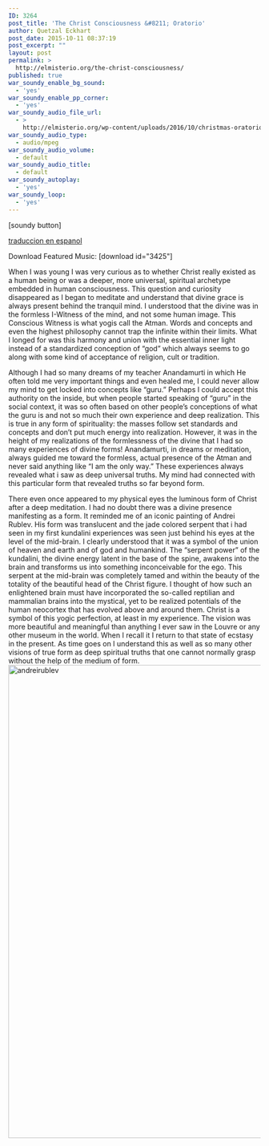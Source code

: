 ```yaml
---
ID: 3264
post_title: 'The Christ Consciousness &#8211; Oratorio'
author: Quetzal Eckhart
post_date: 2015-10-11 08:37:19
post_excerpt: ""
layout: post
permalink: >
  http://elmisterio.org/the-christ-consciousness/
published: true
war_soundy_enable_bg_sound:
  - 'yes'
war_soundy_enable_pp_corner:
  - 'yes'
war_soundy_audio_file_url:
  - >
    http://elmisterio.org/wp-content/uploads/2016/10/christmas-oratorio-1.mp3
war_soundy_audio_type:
  - audio/mpeg
war_soundy_audio_volume:
  - default
war_soundy_audio_title:
  - default
war_soundy_autoplay:
  - 'yes'
war_soundy_loop:
  - 'yes'
---
```

[soundy button]

<a href="http://elmisterio.org/la-consciencia-cristica/">traduccion en espanol</a>

Download Featured Music: [download id="3425"]

When I was young I was very curious as to whether Christ really existed as a human being or was a deeper, more universal, spiritual archetype embedded in human consciousness.  This question and curiosity disappeared as I began to meditate and understand that divine grace is always present behind the tranquil mind. I understood that the divine was in the formless I-Witness of the mind, and not some human image. This Conscious Witness is what yogis call the Atman. Words and concepts and even the highest philosophy cannot trap the infinite within their limits. What I longed for was this harmony and union with the essential inner light instead of a standardized conception of “god” which always seems to go along with some kind of acceptance of religion, cult or tradition. 

Although I had so many dreams of my teacher Anandamurti in which He often told me very important things and even healed me, I could never allow my mind to get locked into concepts like “guru.” Perhaps I could accept this authority on the inside, but when people started speaking of “guru” in the social context, it was so often based on other people’s conceptions of what the guru is and not so much their own experience and deep realization. This is true in any form of spirituality: the masses follow set standards and concepts and don’t put much energy into realization. However, it was in the height of my realizations of the formlessness of the divine that I had so many experiences of divine forms! Anandamurti, in dreams or meditation, always guided me toward the formless, actual presence of the Atman and never said anything like “I am the only way.” These experiences always revealed what i saw as deep universal truths. My mind had connected with this particular form that revealed truths so far beyond form. 

There even once appeared to my physical eyes the luminous form of Christ after a deep meditation. I had no doubt there was a divine presence manifesting as a form. It reminded me of an iconic painting of Andrei Rublev.  His form was translucent and the jade colored serpent that i had seen in my first kundalini experiences was seen just behind his eyes at the level of the mid-brain. I clearly understood that it was a symbol of the union of heaven and earth and of god and humankind. The “serpent power” of the kundalini, the divine energy latent in the base of the spine, awakens into the brain and transforms us into something inconceivable for the ego. This serpent at the mid-brain was completely tamed and within the beauty of the totality of the beautiful head of the Christ figure. I thought of how such an enlightened brain must have incorporated the so-called reptilian and mammalian brains into the mystical, yet to be realized potentials of the human neocortex that has evolved above and around them. Christ is a symbol of this yogic perfection, at least in my experience. The vision was more beautiful and meaningful than anything I ever saw in the Louvre or any other museum in the world. When I recall it I return to that state of ecstasy in the present. As time goes on I understand this as well as so many other visions of true form as deep spiritual truths that one cannot normally grasp without the help of the medium of form.
<img src="http://elmisterio.org/wp-content/uploads/2015/12/andreirublev-2.jpeg" alt="andreirublev" width="800" height="944" class="alignnone size-full wp-image-509" />